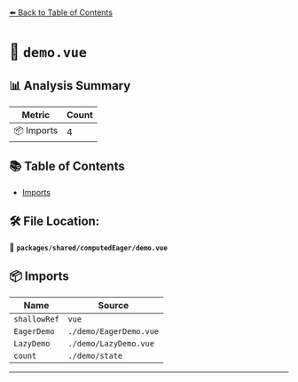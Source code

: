 [⬅️ Back to Table of Contents](../../../index.md)

# 📄 `demo.vue`

## 📊 Analysis Summary

| Metric | Count |
|--------|-------|
| 📦 Imports | 4 |

## 📚 Table of Contents

- [Imports](#imports)

## 🛠️ File Location:
📂 **`packages/shared/computedEager/demo.vue`**

## 📦 Imports

| Name | Source |
|------|--------|
| `shallowRef` | `vue` |
| `EagerDemo` | `./demo/EagerDemo.vue` |
| `LazyDemo` | `./demo/LazyDemo.vue` |
| `count` | `./demo/state` |


---